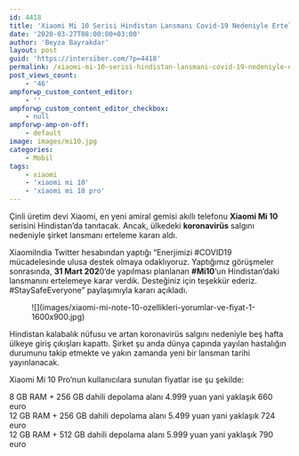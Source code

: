 ```yaml
---
id: 4418
title: 'Xiaomi Mi 10 Serisi Hindistan Lansmanı Covid-19 Nedeniyle Ertelendi'
date: '2020-03-27T08:00:00+03:00'
author: 'Beyza Bayrakdar'
layout: post
guid: 'https://intersiber.com/?p=4418'
permalink: /xiaomi-mi-10-serisi-hindistan-lansmani-covid-19-nedeniyle-ertelendi/
post_views_count:
    - '46'
ampforwp_custom_content_editor:
    - ''
ampforwp_custom_content_editor_checkbox:
    - null
ampforwp-amp-on-off:
    - default
image: images/mi10.jpg
categories:
    - Mobil
tags:
    - xiaomi
    - 'xiaomi mi 10'
    - 'xiaomi mi 10 pro'
---
```


Çinli üretim devi Xiaomi, en yeni amiral gemisi akıllı telefonu **Xiaomi Mi 10** serisini Hindistan’da tanıtacak. Ancak, ülkedeki **koronavirüs** salgını nedeniyle şirket lansmanı erteleme kararı aldı.

XiaomiIndia Twitter hesabından yaptığı “Enerjimizi #COVID19 mücadelesinde ulusa destek olmaya odaklıyoruz. Yaptığımız görüşmeler sonrasında, **31 Mart 202**0’de yapılması planlanan **\#Mi10**‘un Hindistan’daki lansmanını ertelemeye karar verdik. Desteğiniz için teşekkür ederiz. #StaySafeEveryone” paylaşımıyla kararı açıkladı.

<figure class="wp-block-image size-large">![](images/xiaomi-mi-note-10-ozellikleri-yorumlar-ve-fiyat-1-1600x900.jpg)</figure>Hindistan kalabalık nüfusu ve artan koronavirüs salgını nedeniyle beş hafta ülkeye giriş çıkışları kapattı. Şirket şu anda dünya çapında yayılan hastalığın durumunu takip etmekte ve yakın zamanda yeni bir lansman tarihi yayınlanacak.

Xiaomi Mi 10 Pro’nun kullanıcılara sunulan fiyatlar ise şu şekilde:

8 GB RAM + 256 GB dahili depolama alanı 4.999 yuan yani yaklaşık 660 euro  
12 GB RAM + 256 GB dahili depolama alanı 5.499 yuan yani yaklaşık 724 euro  
12 GB RAM + 512 GB dahili depolama alanı 5.999 yuan yani yaklaşık 790 euro